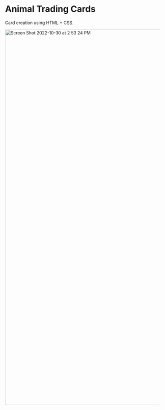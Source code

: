 # Animal Trading Cards
Card creation using HTML + CSS.


<img width="1222" alt="Screen Shot 2022-10-30 at 2 53 24 PM" src="https://user-images.githubusercontent.com/99093454/198898554-c9bcc4e0-c452-45b0-85f6-ec21b718ee1a.png">
